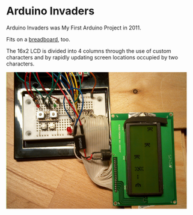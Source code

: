 Arduino Invaders
================

Arduino Invaders was My First Arduino Project in 2011.

Fits on a [breadboard](https://twitter.com/packbart/status/131680825317130240), too.

The 16x2 LCD is divided into 4 columns through the use of custom characters 
and by rapidly updating screen locations occupied by two characters.

[<img src="arduinoInvaders_smaller.jpg" alt="*pew* *pew* *pew*" title="*pew* *pew* *pew*" align="left" />](https://raw.githubusercontent.com/lampeh/arduinoInvaders/master/arduinoInvaders.jpg)
